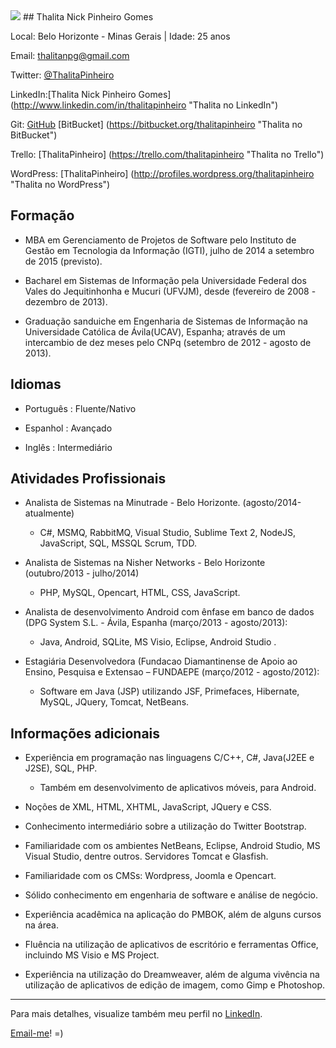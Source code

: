 <img src="http://m.c.lnkd.licdn.com/mpr/mpr/shrink_200_200/p/3/005/03c/322/2aa5154.jpg" />
## Thalita Nick Pinheiro Gomes

Local: Belo Horizonte - Minas Gerais | Idade: 25 anos

Email: thalitanpg@gmail.com


Twitter: [@ThalitaPinheiro](http://twitter.com/ThalitaPinheiro "Thalita no Twitter") 

LinkedIn:[Thalita Nick Pinheiro Gomes] (http://www.linkedin.com/in/thalitapinheiro "Thalita no LinkedIn")

Git: [GitHub](https://github.com/ThalitaPinheiro "Thalita no GitHub") 
	 [BitBucket] (https://bitbucket.org/thalitapinheiro "Thalita no BitBucket")

Trello: [ThalitaPinheiro] (https://trello.com/thalitapinheiro "Thalita no Trello")

WordPress: [ThalitaPinheiro] (http://profiles.wordpress.org/thalitapinheiro "Thalita no WordPress")




## Formação
* MBA em Gerenciamento de Projetos de Software pelo Instituto de Gestão em Tecnologia da Informação (IGTI), julho de 2014 a setembro de 2015 (previsto). 

*  Bacharel em Sistemas de Informação pela Universidade Federal dos Vales do Jequitinhonha e Mucuri (UFVJM), desde (fevereiro de 2008 - dezembro de 2013). 

*  Graduação sanduiche em Engenharia de Sistemas de Informação na Universidade Católica de Ávila(UCAV), Espanha; através de um intercambio de dez meses pelo CNPq (setembro de 2012 - agosto de 2013). 




## Idiomas
*  Português : Fluente/Nativo

*  Espanhol : Avançado

*  Inglês : Intermediário




## Atividades Profissionais
* Analista de Sistemas na Minutrade - Belo Horizonte. (agosto/2014-atualmente)
	- C#, MSMQ, RabbitMQ, Visual Studio, Sublime Text 2, NodeJS, JavaScript, SQL, MSSQL Scrum, TDD.
	

* Analista de Sistemas na Nisher Networks - Belo Horizonte (outubro/2013 - julho/2014)
	- PHP, MySQL, Opencart, HTML, CSS, JavaScript.

	
*  Analista de desenvolvimento Android com ênfase em banco de dados (DPG System S.L. - Ávila, Espanha (março/2013 - agosto/2013): 
	- Java, Android, SQLite, MS Visio, Eclipse, Android Studio .
	

*  Estagiária Desenvolvedora (Fundacao Diamantinense de Apoio ao Ensino, Pesquisa e Extensao – FUNDAEPE (março/2012 - agosto/2012):
	- Software em Java (JSP) utilizando JSF, Primefaces, Hibernate, MySQL, JQuery, Tomcat, NetBeans.




## Informações adicionais
*  Experiência em programação nas linguagens C/C++, C#, Java(J2EE e J2SE), SQL, PHP. 
  	- Também em desenvolvimento de aplicativos móveis, para Android. 

*  Noções de XML, HTML, XHTML, JavaScript, JQuery e CSS. 

*  Conhecimento intermediário sobre a utilização do Twitter Bootstrap.

*  Familiaridade com os ambientes NetBeans, Eclipse, Android Studio, MS Visual Studio, dentre outros. Servidores Tomcat e Glasfish.

*  Familiaridade com os CMSs: Wordpress, Joomla e Opencart.

*  Sólido conhecimento em engenharia de software e análise de negócio.

*  Experiência acadêmica na aplicação do PMBOK, além de alguns cursos na área. 

*  Fluência na utilização de aplicativos de escritório e ferramentas Office, incluindo MS Visio e MS Project.  

*  Experiência na utilização do Dreamweaver, além de alguma vivência na utilização de aplicativos de edição de imagem, como Gimp e Photoshop.



--- 

  
Para mais detalhes, visualize também meu perfil no [LinkedIn](http://www.linkedin.com/in/thalitapinheiro "Thalita no LinkedIn").


[Email-me](https://mail.google.com/mail/u/0/?view=cm&fs=1&tf=1&to=thalitanpg@gmail.com "Enviar email")!    =)

